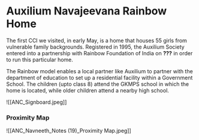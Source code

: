 

# Auxilium Navajeevana Rainbow Home
The first CCI we visited, in early May, is a home that houses 55 girls from vulnerable family backgrounds. Registered in 1995, the Auxilium Society entered into a partnership with Rainbow Foundation of India on **???** in order to run this particular home. 

The Rainbow model enables a local partner like Auxilium to partner with the department of education to set up a residential facility within a Government School. The children (upto class 8) attend the GKMPS school in which the home is located, while older children attend a nearby high school.

![[ANC_Signboard.jpeg]]

### Proximity Map

![[ANC_Navneeth_Notes (19)_Proximity Map.jpeg]]


